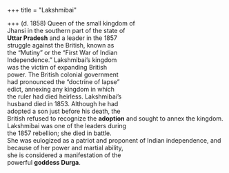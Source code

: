 +++
title = "Lakshmibai"

+++
(d. 1858) Queen of the small kingdom of  
Jhansi in the southern part of the state of  
**Uttar Pradesh** and a leader in the 1857  
struggle against the British, known as  
the “Mutiny” or the “First War of Indian  
Independence.” Lakshmibai’s kingdom  
was the victim of expanding British  
power. The British colonial government  
had pronounced the “doctrine of lapse”  
edict, annexing any kingdom in which  
the ruler had died heirless. Lakshmibai’s  
husband died in 1853. Although he had  
adopted a son just before his death, the  
British refused to recognize the **adoption** and sought to annex the kingdom.  
Lakshmibai was one of the leaders during  
the 1857 rebellion; she died in battle.  
She was eulogized as a patriot and proponent of Indian independence, and  
because of her power and martial ability,  
she is considered a manifestation of the  
powerful **goddess Durga**.